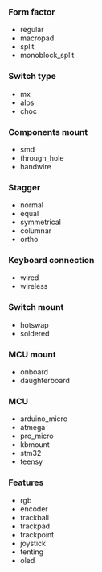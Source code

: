 ### Form factor
- regular
- macropad
- split
- monoblock_split

### Switch type
- mx
- alps
- choc

### Components mount
- smd
- through_hole
- handwire

### Stagger
- normal
- equal
- symmetrical
- columnar
- ortho

### Keyboard connection
- wired
- wireless

### Switch mount
- hotswap
- soldered

### MCU mount
- onboard
- daughterboard

### MCU
- arduino_micro
- atmega
- pro_micro
- kbmount
- stm32
- teensy

### Features
- rgb
- encoder
- trackball
- trackpad
- trackpoint
- joystick
- tenting
- oled